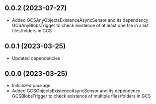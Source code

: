 ## 0.0.2 (2023-07-27)

 - Added GCSAnyObjectsExistenceAsyncSensor and its dependency GCSAnyBlobsTrigger to check existence of at least one file in a list files/folders in GCS

## 0.0.1 (2023-03-25)

- Updated dependencies

## 0.0.0 (2023-03-25)

- Initialized package
- Added GCSObjectsExistenceAsyncSensor and its dependency GCSBlobsTrigger to check existence of multiple files/folders in GCS
